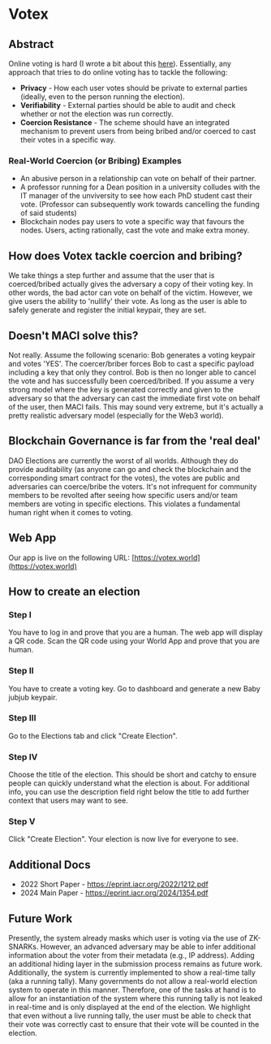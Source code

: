 
# Votex

## Abstract
Online voting is hard (I wrote a bit about this [here](https://myaksetig.substack.com/p/on-the-security-of-online-voting)). Essentially, any approach that tries to do online voting has to tackle the following: 

* **Privacy** - How each user votes should be private to external parties (ideally, even to the person running the election). 
* **Verifiability** - External parties should be able to audit and check whether or not the election was run correctly.
* **Coercion Resistance** - The scheme should have an integrated mechanism to prevent users from being bribed and/or coerced to cast their votes in a specific way.


### Real-World Coercion (or Bribing) Examples
 * An abusive person in a relationship can vote on behalf of their partner.
 * A professor running for a Dean position in a university colludes with the IT manager of the unviversity to see how each PhD student cast their vote. (Professor can subsequently work towards cancelling the funding of said students)
 * Blockchain nodes pay users to vote a specific way that favours the nodes. Users, acting rationally, cast the vote and make extra money. 


## How does Votex tackle coercion and bribing? 
We take things a step further and assume that the user that is coerced/bribed actually gives the adversary a copy of their voting key. In other words, the bad actor can vote on behalf of the victim. However, we give users the ability to 'nullify' their vote. As long as the user is able to safely generate and register the initial keypair, they are set. 

## Doesn't MACI solve this? 
Not really. Assume the following scenario: Bob generates a voting keypair and votes 'YES'. The coercer/briber forces Bob to cast a specific payload including a key that only they control. Bob is then no longer able to cancel the vote and has successfully been coerced/bribed. If you assume a very strong model where the key is generated correctly and given to the adversary so that the adversary can cast the immediate first vote on behalf of the user, then MACI fails. This may sound very extreme, but it's actually a pretty realistic adversary model (especially for the Web3 world). 

## Blockchain Governance is far from the 'real deal'
DAO Elections are currently the worst of all worlds. Although they do provide auditability (as anyone can go and check the blockchain and the corresponding smart contract for the votes), the votes are public and adversaries can coerce/bribe the voters. It's not infrequent for community members to be revolted after seeing how specific users and/or team members are voting in specific elections. This violates a fundamental human right when it comes to voting. 

## Web App
Our app is live on the following URL: [https://votex.world](https://votex.world)

## How to create an election

### Step I 
You have to log in and prove that you are a human. The web app will display a QR code. Scan the QR code using your World App and prove that you are human.  

### Step II
You have to create a voting key. Go to dashboard and generate a new Baby jubjub keypair. 

### Step III
Go to the Elections tab and click "Create Election". 

### Step IV
Choose the title of the election. This should be short and catchy to ensure people can quickly understand what the election is about. For additional info, you can use the description field right below the title to add further context that users may want to see. 

### Step V
Click "Create Election". Your election is now live for everyone to see. 

## Additional Docs
* 2022 Short Paper - https://eprint.iacr.org/2022/1212.pdf
* 2024 Main Paper - https://eprint.iacr.org/2024/1354.pdf

## Future Work
Presently, the system already masks which user is voting via the use of ZK-SNARKs. However, an advanced adversary may be able to infer additional information about the voter from their metadata (e.g., IP address). Adding an additional hiding layer in the submission process remains as future work. Additionally, the system is currently implemented to show a real-time tally (aka a running tally). Many governments do not allow a real-world election system to operate in this manner. Therefore, one of the tasks at hand is to allow for an instantiation of the system where this running tally is not leaked in real-time and is only displayed at the end of the election. We highlight that even without a live running tally, the user must be able to check that their vote was correctly cast to ensure that their vote will be counted in the election.  



